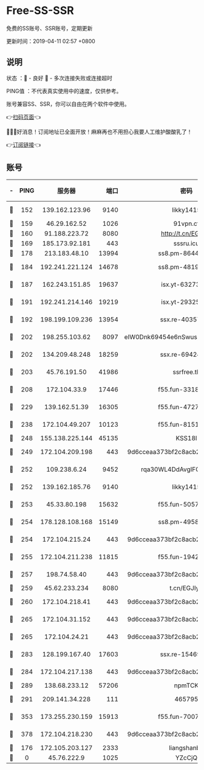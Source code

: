 # Free-SS-SSR

免费的SS账号、SSR账号，定期更新

更新时间：2019-04-11 02:57 +0800

## 说明

状态     ：🙂 - 良好 🙁 - 多次连接失败或连接超时

PING值   ：不代表真实使用中的速度，仅供参考。

账号兼容SS、SSR，你可以自由在两个软件中使用。

👉[扫码页面](https://liesauer.github.io/Free-SS-SSR/)👈

🎉🎉🎉好消息！订阅地址已全面开放！麻麻再也不用担心我要人工维护酸酸乳了！

👉[订阅链接](https://www.liesauer.net/yogurt/subscribe?ACCESS_TOKEN=DAYxR3mMaZAsaqUb)👈

## 账号

|-|PING|服务器|端口|密码|加密方式|区域|
|:----:|:----:|:-----:|-----:|:----:|:----:|:----:|
|🙂|152|139.162.123.96|9140|likky1415|aes-256-cfb|JP|
|🙂|159|46.29.162.52|1026|91vpn.cf|rc4-md5|RU|
|🙂|160|91.188.223.72|8080|http://t.cn/EGJIyrl|rc4-md5|RU|
|🙂|169|185.173.92.181|443|sssru.icu|rc4-md5|RU|
|🙂|178|213.183.48.10|13994|ss8.pm-86447705|rc4-md5|RU|
|🙂|184|192.241.221.124|14678|ss8.pm-48196423|aes-256-cfb|US|
|🙂|187|162.243.151.85|19637|isx.yt-63273269|aes-256-cfb|US|
|🙂|191|192.241.214.146|19219|isx.yt-29325375|aes-256-cfb|US|
|🙂|192|198.199.109.236|13954|ssx.re-40357683|aes-256-cfb|US|
|🙂|202|198.255.103.62|8097|eIW0Dnk69454e6nSwuspv9DmS201tQ0D|aes-256-cfb|US|
|🙂|202|134.209.48.248|18259|ssx.re-69424971|aes-256-cfb|US|
|🙂|203|45.76.191.50|41986|ssrfree.tk|aes-256-cfb|SG|
|🙂|208|172.104.33.9|17446|f55.fun-33182550|aes-256-cfb|SG|
|🙂|229|139.162.51.39|16305|f55.fun-47276743|aes-256-cfb|SG|
|🙂|238|172.104.49.207|10123|f55.fun-81514495|aes-256-cfb|SG|
|🙂|248|155.138.225.144|45135|KSS18l|rc4-md5|US|
|🙂|249|172.104.209.198|443|9d6cceaa373bf2c8acb22e60b6a58be6|aes-256-cfb|US|
|🙂|252|109.238.6.24|9452|rqa30WL4DdAvgIFG6Fs3znzTa|aes-256-cfb|FR|
|🙂|252|139.162.185.76|9140|likky1415|aes-256-cfb|DE|
|🙂|253|45.33.80.198|15632|f55.fun-50578586|aes-256-cfb|US|
|🙂|254|178.128.108.168|15149|ss8.pm-49584680|aes-256-cfb|SG|
|🙂|254|172.104.215.24|443|9d6cceaa373bf2c8acb22e60b6a58be6|aes-256-cfb|US|
|🙂|255|172.104.211.238|11815|f55.fun-19426355|aes-256-cfb|US|
|🙂|257|198.74.58.40|443|9d6cceaa373bf2c8acb22e60b6a58be6|aes-256-cfb|US|
|🙂|259|45.62.233.234|8080|t.cn/EGJIyrl|rc4-md5|CA|
|🙂|260|172.104.218.41|443|9d6cceaa373bf2c8acb22e60b6a58be6|aes-256-cfb|US|
|🙂|265|172.104.31.152|443|9d6cceaa373bf2c8acb22e60b6a58be6|aes-256-cfb|US|
|🙂|265|172.104.24.21|443|9d6cceaa373bf2c8acb22e60b6a58be6|aes-256-cfb|US|
|🙂|283|128.199.167.40|17603|ssx.re-15469058|aes-256-cfb|SG|
|🙂|284|172.104.217.138|443|9d6cceaa373bf2c8acb22e60b6a58be6|aes-256-cfb|US|
|🙂|289|138.68.233.12|57206|npmTCK|rc4-md5|US|
|🙂|291|209.141.34.228|111|465795|aes-256-cfb|US|
|🙂|353|173.255.230.159|15913|f55.fun-70074599|aes-256-cfb|US|
|🙂|378|172.104.218.230|443|9d6cceaa373bf2c8acb22e60b6a58be6|aes-256-cfb|US|
|🙂|176|172.105.203.127|2333|liangshanbo|chacha20|JP|
|🙁|0|45.76.222.9|1025|YZcCjQ|rc4-md5|JP|
